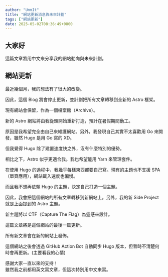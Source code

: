 ```yaml
---
author: "UmmIt"
title: "網站更新消息與未來計劃"
tags: ["網站更新"]
date: 2025-05-02T08:36:49+0800
---
```


## 大家好

這篇文章將用中文來分享我的網站動向與未來計劃。

## 網站更新

最近幾個月，我的想法有了很大的改變。

因此，這個 Blog 將會停止更新，並計劃把所有文章轉移到全新的 Astro 框架。

現有網站會保留，作為一個檔案館（Archive）。

新的 Astro 網站將由我從頭開始重新打造，預計在暑假期間動工。

原因是我希望完全由自己來維護網站。另外，我發現自己其實不太喜歡用 Go 來開發，雖然 Hugo 是用 Go 寫的 XD。

但我覺得 Hugo 除了建置速度快之外，沒有什麼特別的優勢。

相比之下，Astro 似乎更適合我。我也希望能用 Yarn 來管理套件。

在使用 Hugo 的過程中，我幾乎每樣東西都要自己寫。現有的主題也不支援 SPA（單頁應用），網站載入速度也偏慢。

而且我不想再依賴 Hugo 的主題，決定自己打造一個主題。

因此，我會把這個網站的所有文章轉移到新網站上。另外，我的新 Side Project 就是上面提到的 Astro 主題。

新主題將以 CTF（Capture The Flag）為靈感來設計。

這篇文章將是這個網站的最後一篇更新。

所有新文章會在新的網站上發佈。

這個網站之後會透過 GitHub Action Bot 自動同步 Hugo 版本，但暫時不清楚何時會再更新。(主要看我的心情)

感謝大家一直以來的支持！  
雖然我之前都用英文寫文章，但這次特別用中文來寫。
